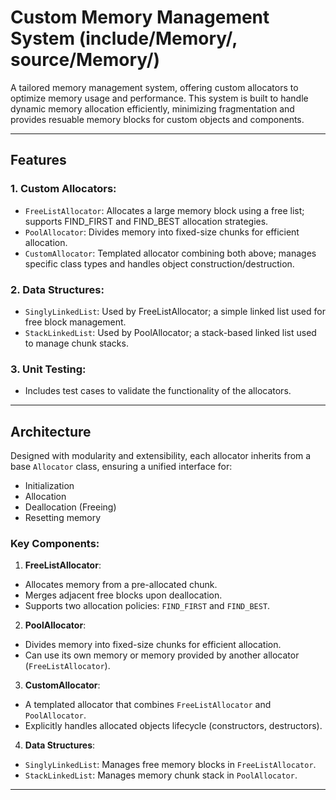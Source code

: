 # **Custom Memory Management System** (include/Memory/, source/Memory/)
A tailored memory management system, offering custom allocators to optimize memory usage and performance. 
This system is built to handle dynamic memory allocation efficiently, minimizing fragmentation and provides 
resuable memory blocks for custom objects and components.

---

## Features
### 1. **Custom Allocators**:
- `FreeListAllocator`: Allocates a large memory block using a free list; supports FIND_FIRST and FIND_BEST allocation strategies.
- `PoolAllocator`: Divides memory into fixed-size chunks for efficient allocation.
- `CustomAllocator`: Templated allocator combining both above; manages specific class types and handles object construction/destruction.

### 2. **Data Structures**:
- `SinglyLinkedList`: Used by FreeListAllocator; a simple linked list used for free block management.
- `StackLinkedList`: Used by PoolAllocator; a stack-based linked list used to manage chunk stacks.

### 3. **Unit Testing**:
- Includes test cases to validate the functionality of the allocators.

---

## Architecture
Designed with modularity and extensibility, each allocator inherits from a base `Allocator` class, ensuring a unified interface for:
- Initialization
- Allocation
- Deallocation (Freeing)
- Resetting memory

### Key Components:
1. **FreeListAllocator**:
- Allocates memory from a pre-allocated chunk.
- Merges adjacent free blocks upon deallocation.
- Supports two allocation policies: `FIND_FIRST` and `FIND_BEST`.

2. **PoolAllocator**:
- Divides memory into fixed-size chunks for efficient allocation.
- Can use its own memory or memory provided by another allocator (`FreeListAllocator`).

3. **CustomAllocator**:
- A templated allocator that combines `FreeListAllocator` and `PoolAllocator`.
- Explicitly handles allocated objects lifecycle (constructors, destructors).

4. **Data Structures**:
- `SinglyLinkedList`: Manages free memory blocks in `FreeListAllocator`.
- `StackLinkedList`: Manages memory chunk stack in `PoolAllocator`.

---